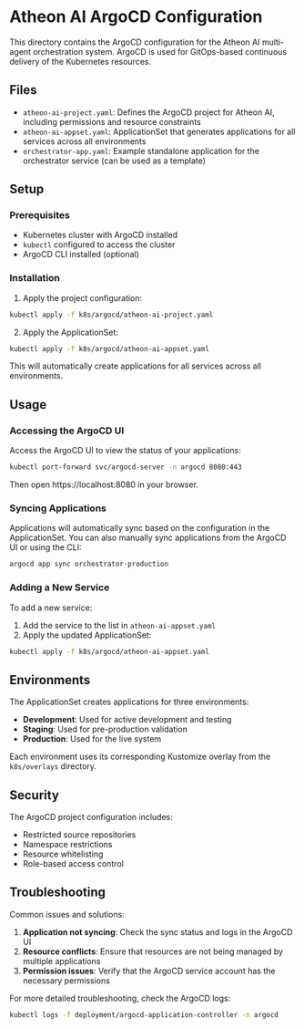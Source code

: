 # Atheon AI ArgoCD Configuration

This directory contains the ArgoCD configuration for the Atheon AI multi-agent orchestration system. ArgoCD is used for GitOps-based continuous delivery of the Kubernetes resources.

## Files

- `atheon-ai-project.yaml`: Defines the ArgoCD project for Atheon AI, including permissions and resource constraints
- `atheon-ai-appset.yaml`: ApplicationSet that generates applications for all services across all environments
- `orchestrator-app.yaml`: Example standalone application for the orchestrator service (can be used as a template)

## Setup

### Prerequisites

- Kubernetes cluster with ArgoCD installed
- `kubectl` configured to access the cluster
- ArgoCD CLI installed (optional)

### Installation

1. Apply the project configuration:

```bash
kubectl apply -f k8s/argocd/atheon-ai-project.yaml
```

2. Apply the ApplicationSet:

```bash
kubectl apply -f k8s/argocd/atheon-ai-appset.yaml
```

This will automatically create applications for all services across all environments.

## Usage

### Accessing the ArgoCD UI

Access the ArgoCD UI to view the status of your applications:

```bash
kubectl port-forward svc/argocd-server -n argocd 8080:443
```

Then open https://localhost:8080 in your browser.

### Syncing Applications

Applications will automatically sync based on the configuration in the ApplicationSet. You can also manually sync applications from the ArgoCD UI or using the CLI:

```bash
argocd app sync orchestrator-production
```

### Adding a New Service

To add a new service:

1. Add the service to the list in `atheon-ai-appset.yaml`
2. Apply the updated ApplicationSet:

```bash
kubectl apply -f k8s/argocd/atheon-ai-appset.yaml
```

## Environments

The ApplicationSet creates applications for three environments:

- **Development**: Used for active development and testing
- **Staging**: Used for pre-production validation
- **Production**: Used for the live system

Each environment uses its corresponding Kustomize overlay from the `k8s/overlays` directory.

## Security

The ArgoCD project configuration includes:

- Restricted source repositories
- Namespace restrictions
- Resource whitelisting
- Role-based access control

## Troubleshooting

Common issues and solutions:

1. **Application not syncing**: Check the sync status and logs in the ArgoCD UI
2. **Resource conflicts**: Ensure that resources are not being managed by multiple applications
3. **Permission issues**: Verify that the ArgoCD service account has the necessary permissions

For more detailed troubleshooting, check the ArgoCD logs:

```bash
kubectl logs -f deployment/argocd-application-controller -n argocd
``` 
